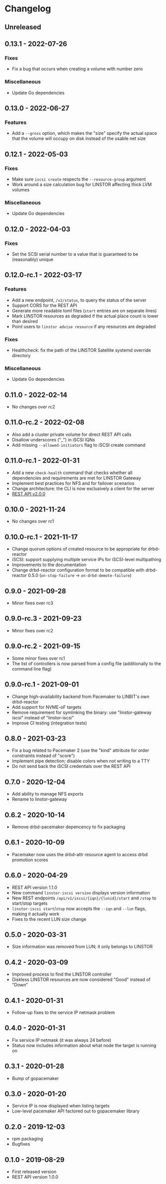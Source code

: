 # Changelog

## Unreleased

## 0.13.1 - 2022-07-26

### Fixes

* Fix a bug that occurs when creating a volume with number zero

### Miscellaneous

* Update Go dependencies

## 0.13.0 - 2022-06-27

### Features

* Add a `--gross` option, which makes the "size" specify the actual space that the
  volume will occupy on disk instead of the usable net size

## 0.12.1 - 2022-05-03

### Fixes

* Make sure `iscsi create` respects the `--resource-group` argument
* Work around a size calculation bug for LINSTOR affecting thick LVM volumes

### Miscellaneous

* Update Go dependencies

## 0.12.0 - 2022-04-03

### Fixes

* Set the SCSI serial number to a value that is guaranteed to be (reasonably) unique

## 0.12.0-rc.1 - 2022-03-17

### Features

* Add a new endpoint, `/v2/status`, to query the status of the server
* Support CORS for the REST API
* Generate more readable toml files (`start` entries are on separate lines)
* Mark LINSTOR resources as degraded if the actual place count is lower than desired
* Point users to `linstor advise resource` if any resources are degraded

### Fixes

* Healthcheck: fix the path of the LINSTOR Satellite systemd override directory

### Miscellaneous

* Update Go dependencies

## 0.11.0 - 2022-02-14

* No changes over rc2

## 0.11.0-rc.2 - 2022-02-08

* Also add a cluster private volume for direct REST API calls
* Disallow underscores ("_") in iSCSI IQNs
* Add missing `--allowed-initiators` flag to iSCSI create command

## 0.11.0-rc.1 - 2022-01-31

* Add a new `check-health` command that checks whether all dependencies and requirements are met for LINSTOR Gateway
* Implement best practices for NFS and for failover scenarios
* Change architecture: the CLI is now exclusively a client for the server
* [REST API v2.0.0](https://app.swaggerhub.com/apis/Linstor/linstor-gateway/2.0.0)

## 0.10.0 - 2021-11-24

* No changes over rc1

## 0.10.0-rc.1 - 2021-11-17

* Change quorum options of created resource to be appropriate for drbd-reactor
* iSCSI: support supplying multiple service IPs for iSCSI-level multipathing
* Improvements to the documentation
* Change drbd-reactor configuration format to be compatible with drbd-reactor 0.5.0 (`on-stop-failure` ->
  `on-drbd-demote-failure`)

## 0.9.0 - 2021-09-28

* Minor fixes over rc3

## 0.9.0-rc.3 - 2021-09-23

* Minor fixes over rc2

## 0.9.0-rc.2 - 2021-09-15

* Some minor fixes over rc1
* The list of controllers is now parsed from a config file (additionally to the command line flag)

## 0.9.0-rc.1 - 2021-09-01

* Change high-availability backend from Pacemaker to LINBIT's own drbd-reactor
* Add support for NVME-oF targets
* Remove requirement for symlinking the binary: use "linstor-gateway iscsi" instead of "linstor-iscsi"
* Improve CI testing (integration tests)

## 0.8.0 - 2021-03-23

* Fix a bug related to Pacemaker 2 (use the "kind" attribute for order constraints instead of "score")
* Implement pipe detection; disable colors when not writing to a TTY
* Do not send back the iSCSI credentials over the REST API

## 0.7.0 - 2020-12-04

* Add ability to manage NFS exports
* Rename to linstor-gateway

## 0.6.2 - 2020-10-14

* Remove drbd-pacemaker depencency to fix packaging

## 0.6.1 - 2020-10-09

* Pacemaker now uses the drbd-attr resource agent to access drbd promotion scores

## 0.6.0 - 2020-04-29

* REST API version 1.1.0
* New command `linstor-iscsi version` displays version information
* New REST endpoints `/api/v1/iscsi/{iqn}/{lunid}/start` and `/stop` to start/stop targets
* `linstor-iscsi start`/`stop` now accepts the `--iqn` and `--lun` flags, making it actually work
* Fixes to the recent LUN size change

## 0.5.0 - 2020-03-31

* Size information was removed from LUN; it only belongs to LINSTOR

## 0.4.2 - 2020-03-09

* Improved process to find the LINSTOR controller
* Diskless LINSTOR resources are now considered "Good" instead of "Down"

## 0.4.1 - 2020-01-31

* Follow-up fixes to the service IP netmask problem

## 0.4.0 - 2020-01-31

* Fix service IP netmask (it was always 24 before)
* Status now includes information about what node the target is running on

## 0.3.1 - 2020-01-28

* Bump of gopacemaker

## 0.3.0 - 2020-01-20

* Service IP is now displayed when listing targets
* Low-level pacemaker API factored out to gopacemaker library

## 0.2.0 - 2019-12-03

* rpm packaging
* Bugfixes

## 0.1.0 - 2019-08-29

* First released version
* REST API version 1.0.0

